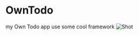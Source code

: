 # OwnTodo
my Own Todo app use some cool framework
![Shot](http://unicreatetech.com/yufu/wp-content/uploads/2015/12/670D86A0-6EFE-47CF-AB66-10FCBD3276FF.png)
